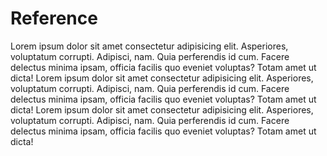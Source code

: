 Reference
=========



Lorem ipsum dolor sit amet consectetur adipisicing elit. Asperiores, voluptatum corrupti. Adipisci, nam. Quia perferendis id cum. Facere delectus minima ipsam, officia facilis quo eveniet voluptas? Totam amet ut dicta! Lorem ipsum dolor sit amet consectetur adipisicing elit. Asperiores, voluptatum corrupti. Adipisci, nam. Quia perferendis id cum. Facere delectus minima ipsam, officia facilis quo eveniet voluptas? Totam amet ut dicta! Lorem ipsum dolor sit amet consectetur adipisicing elit. Asperiores, voluptatum corrupti. Adipisci, nam. Quia perferendis id cum. Facere delectus minima ipsam, officia facilis quo eveniet voluptas? Totam amet ut dicta!

